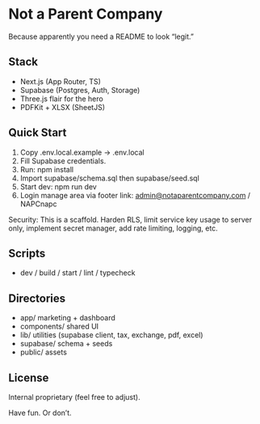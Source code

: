 # Not a Parent Company

Because apparently you need a README to look “legit.”

## Stack
- Next.js (App Router, TS)
- Supabase (Postgres, Auth, Storage)
- Three.js flair for the hero
- PDFKit + XLSX (SheetJS)

## Quick Start
1. Copy .env.local.example -> .env.local
2. Fill Supabase credentials.
3. Run: npm install
4. Import supabase/schema.sql then supabase/seed.sql
5. Start dev: npm run dev
6. Login manage area via footer link: admin@notaparentcompany.com / NAPCnapc

Security: This is a scaffold. Harden RLS, limit service key usage to server only, implement secret manager, add rate limiting, logging, etc.

## Scripts
- dev / build / start / lint / typecheck

## Directories
- app/ marketing + dashboard
- components/ shared UI
- lib/ utilities (supabase client, tax, exchange, pdf, excel)
- supabase/ schema + seeds
- public/ assets

## License
Internal proprietary (feel free to adjust).

Have fun. Or don’t.